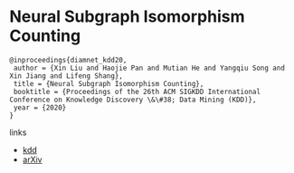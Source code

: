 # Neural Subgraph Isomorphism Counting

```
@inproceedings{diamnet_kdd20,
 author = {Xin Liu and Haojie Pan and Mutian He and Yangqiu Song and Xin Jiang and Lifeng Shang},
 title = {Neural Subgraph Isomorphism Counting},
 booktitle = {Proceedings of the 26th ACM SIGKDD International Conference on Knowledge Discovery \&\#38; Data Mining (KDD)},
 year = {2020}
}
```

links
- [kdd](https://www.kdd.org/kdd2020/accepted-papers/view/neural-subgraph-isomorphism-counting)
- [arXiv](https://arxiv.org/abs/1912.11589)   
